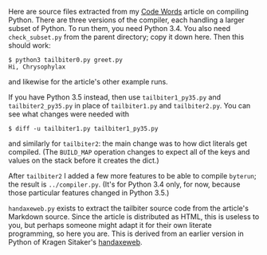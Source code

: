 Here are source files extracted from my [Code Words]() article on
compiling
Python. There are three versions of the compiler, each handling a
larger subset of Python. To run them, you need Python 3.4. You
also need `check_subset.py` from the parent directory; copy it down
here. Then this should work:

    $ python3 tailbiter0.py greet.py
    Hi, Chrysophylax

and likewise for the article's other example runs.

If you have Python 3.5 instead, then use `tailbiter1_py35.py` and
`tailbiter2_py35.py` in place of `tailbiter1.py` and `tailbiter2.py`.
You can see what changes were needed with

    $ diff -u tailbiter1.py tailbiter1_py35.py

and similarly for `tailbiter2`: the main change was to how dict
literals get compiled. (The `BUILD_MAP` operation changes to expect
all of the keys and values on the stack before it creates the dict.)

After `tailbiter2` I added a few more features to be able to compile
`byterun`; the result is `../compiler.py`. (It's for Python 3.4 only,
for now, because those particular features changed in Python 3.5.)

`handaxeweb.py` exists to extract the tailbiter source code from the article's
Markdown source. Since the article is distributed as HTML, this is
useless to you, but perhaps someone might adapt it for their own
literate programming, so here you are. This is derived from an earlier
version in Python of Kragen Sitaker's
[handaxeweb](https://github.com/kragen/peg-bootstrap/blob/master/handaxeweb.md).
